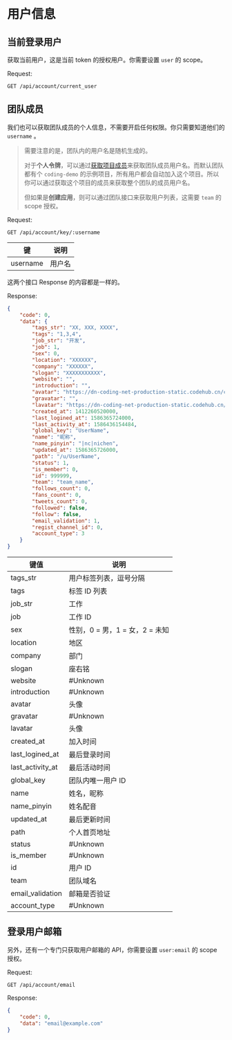 # 用户信息

## 当前登录用户
获取当前用户，这是当前 token 的授权用户。你需要设置 `user` 的 scope。

Request:

```
GET /api/account/current_user
```

## 团队成员
我们也可以获取团队成员的个人信息，不需要开启任何权限。你只需要知道他们的 `username` 。
> 需要注意的是，团队内的用户名是随机生成的。
>
> 对于**个人令牌**，可以通过[获取项目成员](../project/member.md)来获取团队成员用户名。而默认团队都有个 `coding-demo` 的示例项目，所有用户都会自动加入这个项目。所以你可以通过获取这个项目的成员来获取整个团队的成员用户名。
>
> 但如果是**创建应用**，则可以通过团队接口来获取用户列表，这需要 `team` 的 scope 授权。

Request:

```
GET /api/account/key/:username
```
|键|说明|
|--|--|
|username|用户名|

这两个接口 Response 的内容都是一样的。

Response:

```json
{
    "code": 0,
    "data": {
        "tags_str": "XX, XXX, XXXX",
        "tags": "1,3,4",
        "job_str": "开发",
        "job": 1,
        "sex": 0,
        "location": "XXXXXX",
        "company": "XXXXXX",
        "slogan": "XXXXXXXXXXX",
        "website": "",
        "introduction": "",
        "avatar": "https://dn-coding-net-production-static.codehub.cn/cc500da5-4b86-4cd2-8d6c-9d375a7ffcd8.jpg?imageMogr2/auto-orient/format/jpeg/crop/!458x458a0a0",
        "gravatar": "",
        "lavatar": "https://dn-coding-net-production-static.codehub.cn/cc500da5-4b86-4cd2-8d6c-9d375a7ffcd8.jpg?imageMogr2/auto-orient/format/jpeg/crop/!458x458a0a0",
        "created_at": 1412260520000,
        "last_logined_at": 1586365724000,
        "last_activity_at": 1586436154484,
        "global_key": "UserName",
        "name": "昵称",
        "name_pinyin": "|nc|nichen",
        "updated_at": 1586365726000,
        "path": "/u/UserName",
        "status": 1,
        "is_member": 0,
        "id": 999999,
        "team": "team_name",
        "follows_count": 0,
        "fans_count": 0,
        "tweets_count": 0,
        "followed": false,
        "follow": false,
        "email_validation": 1,
        "regist_channel_id": 0,
        "account_type": 3
    }
}
```

|键值|说明|
|--|--|
|tags_str|用户标签列表，逗号分隔|
|tags|标签 ID 列表|
|job_str|工作|
|job|工作 ID|
|sex|性别，0 = 男，1 = 女，2 = 未知|
|location|地区|
|company|部门|
|slogan|座右铭|
|website|#Unknown|
|introduction|#Unknown|
|avatar|头像|
|gravatar|#Unknown|
|lavatar|头像|
|created_at|加入时间|
|last_logined_at|最后登录时间|
|last_activity_at|最后活动时间|
|global_key|团队内唯一用户 ID|
|name|姓名，昵称|
|name_pinyin|姓名配音|
|updated_at|最后更新时间|
|path|个人首页地址|
|status|#Unknown|
|is_member|#Unknown|
|id|用户 ID|
|team|团队域名|
|email_validation|邮箱是否验证|
|account_type|#Unknown|

## 登录用户邮箱
另外，还有一个专门只获取用户邮箱的 API，你需要设置 `user:email` 的 scope 授权。

Request:

```
GET /api/account/email
```

Response:

```json
{
    "code": 0,
    "data": "email@example.com"
}
```
